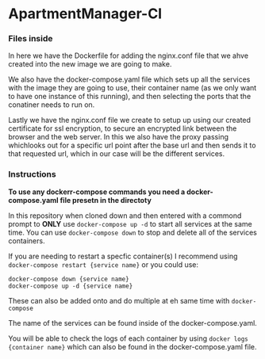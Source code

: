 # ApartmentManager-CI

### Files inside

In here we have the Dockerfile for adding the nginx.conf file that we ahve created into the new image we are going to make.

We also have the docker-compose.yaml file which sets up all the services with the image they are going to use, their container name (as we only want to have one instance of this running), and then selecting the ports that the conatiner needs to run on.

Lastly we have the nginx.conf file we create to setup up using our created certificate for ssl encryption, to secure an encrypted link between the browser and the web server. In this we also have the proxy passing whichlooks out for a specific url point after the base url and then sends it to that requested url, which in our case will be the different services. 

### Instructions
**To use any dockerr-compose commands you need a docker-compose.yaml file presetn in the directoty**

In this repository when cloned down and then entered with a commond prompt to **ONLY** use `docker-compose up -d` to start all services at the same time. You can use `docker-compose down` to stop and delete all of the services containers.

If you are needing to restart a specfic container(s) I recommend using `docker-compose restart {service name}` or you could use:
```
docker-compose down {service name}
docker-compose up -d {service name}
```

These can also be added onto and do multiple at eh same time with `docker-compose`

The name of the services can be found inside of the docker-compose.yaml.

You will be able to check the logs of each container by using `docker logs {container name}` which can also be found in the docker-compose.yaml file.
